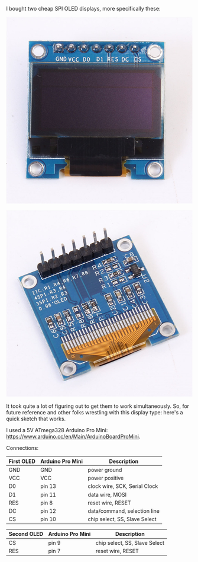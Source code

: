 I bought two cheap SPI OLED displays, more specifically these: 

![front](https://raw.githubusercontent.com/vincentjacobs/multiple_ssd1306_u8glib_spi/master/images/oled_front.jpg)

![back](https://raw.githubusercontent.com/vincentjacobs/multiple_ssd1306_u8glib_spi/master/images/oled_back.jpg)


It took quite a lot of figuring out to get them to work simultaneously. So, for future reference and other folks wrestling with this display type: here's a quick sketch that works.

I used a 5V ATmega328 Arduino Pro Mini: https://www.arduino.cc/en/Main/ArduinoBoardProMini.

Connections:

| First OLED           	| Arduino Pro Mini 	| Description 			            |
|-----------------------|-------------------|-----------------------------------|
| GND 					| GND     		 	| power ground 			            |
| VCC 					| VCC 				| power positive		            |
| D0                    | pin 13    	    | clock wire, SCK, Serial Clock 	|
| D1 					| pin 11			| data wire, MOSI					|
| RES 					| pin 8				| reset wire, RESET 				|
| DC 					| pin 12 			| data/command, selection line 		|
| CS 					| pin 10			| chip select, SS, Slave Select 	|

| Second OLED          	| Arduino Pro Mini 	| Description 			            |
|-----------------------|-------------------|-----------------------------------|
| CS 					| pin 9	    		| chip select, SS, Slave Select 	|
| RES 					| pin 7				| reset wire, RESET 				|




